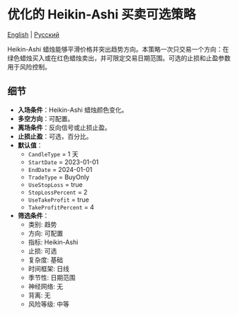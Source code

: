 # 优化的 Heikin-Ashi 买卖可选策略
[English](README.md) | [Русский](README_ru.md)

Heikin-Ashi 蜡烛能够平滑价格并突出趋势方向。本策略一次只交易一个方向：在绿色蜡烛买入或在红色蜡烛卖出，并可限定交易日期范围。可选的止损和止盈参数用于风险控制。

## 细节

- **入场条件**：Heikin-Ashi 蜡烛颜色变化。
- **多空方向**：可配置。
- **离场条件**：反向信号或止损止盈。
- **止损止盈**：可选，百分比。
- **默认值**：
  - `CandleType` = 1 天
  - `StartDate` = 2023-01-01
  - `EndDate` = 2024-01-01
  - `TradeType` = BuyOnly
  - `UseStopLoss` = true
  - `StopLossPercent` = 2
  - `UseTakeProfit` = true
  - `TakeProfitPercent` = 4
- **筛选条件**：
  - 类别: 趋势
  - 方向: 可配置
  - 指标: Heikin-Ashi
  - 止损: 可选
  - 复杂度: 基础
  - 时间框架: 日线
  - 季节性: 日期范围
  - 神经网络: 无
  - 背离: 无
  - 风险等级: 中等

